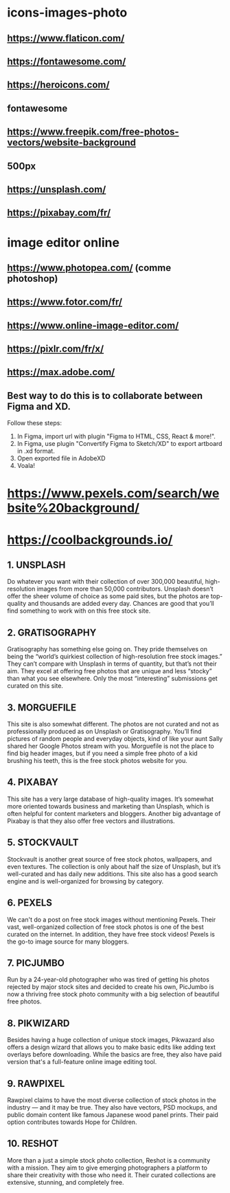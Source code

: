# icons-images-photo
## https://www.flaticon.com/
## https://fontawesome.com/
## https://heroicons.com/ 
## fontawesome
## https://www.freepik.com/free-photos-vectors/website-background
## 500px
## https://unsplash.com/
## https://pixabay.com/fr/

# image editor online
## https://www.photopea.com/ (comme photoshop)
## https://www.fotor.com/fr/
## https://www.online-image-editor.com/
## https://pixlr.com/fr/x/
## https://max.adobe.com/


## Best way to do this is to collaborate between Figma and XD.

Follow these steps:
1. In Figma, import url with plugin "Figma to HTML, CSS, React & more!".
2. In Figma, use plugin "Convertify Figma to Sketch/XD" to export artboard in .xd format.
3. Open exported file in AdobeXD
4. Voala!

# https://www.pexels.com/search/website%20background/
# https://coolbackgrounds.io/

## 1. UNSPLASH
Do whatever you want with their collection of over 300,000 beautiful, high-resolution images from more than 50,000 contributors. Unsplash doesn’t offer the sheer volume of choice as some paid sites, but the photos are top-quality and thousands are added every day. Chances are good that you’ll find something to work with on this free stock site.

## 2. GRATISOGRAPHY
Gratisography has something else going on. They pride themselves on being the “world’s quirkiest collection of high-resolution free stock images.” They can’t compare with Unsplash in terms of quantity, but that’s not their aim. They excel at offering free photos that are unique and less “stocky” than what you see elsewhere. Only the most “interesting” submissions get curated on this site.

## 3. MORGUEFILE
This site is also somewhat different. The photos are not curated and not as professionally produced as on Unsplash or Gratisography. You’ll find pictures of random people and everyday objects, kind of like your aunt Sally shared her Google Photos stream with you. Morguefile is not the place to find big header images, but if you need a simple free photo of a kid brushing his teeth, this is the free stock photos website for you.

## 4. PIXABAY
This site has a very large database of high-quality images. It’s somewhat more oriented towards business and marketing than Unsplash, which is often helpful for content marketers and bloggers. Another big advantage of Pixabay is that they also offer free vectors and illustrations.

## 5. STOCKVAULT
Stockvault is another great source of free stock photos, wallpapers, and even textures. The collection is only about half the size of Unsplash, but it’s well-curated and has daily new additions. This site also has a good search engine and is well-organized for browsing by category.

## 6. PEXELS
We can't do a post on free stock images without mentioning Pexels. Their vast, well-organized collection of free stock photos is one of the best curated on the internet. In addition, they have free stock videos! Pexels is the go-to image source for many bloggers.

## 7. PICJUMBO
Run by a 24-year-old photographer who was tired of getting his photos rejected by major stock sites and decided to create his own, PicJumbo is now a thriving free stock photo community with a big selection of beautiful free photos. 

## 8. PIKWIZARD 
Besides having a huge collection of unique stock images, Pikwazard also offers a design wizard that allows you to make basic edits like adding text overlays before downloading. While the basics are free, they also have paid version that's a full-feature online image editing tool.

## 9. RAWPIXEL
Rawpixel claims to have the most diverse collection of stock photos in the industry — and it may be true. They also have vectors, PSD mockups, and public domain content like famous Japanese wood panel prints. Their paid option contributes towards Hope for Children. 

## 10. RESHOT
More than a just a simple stock photo collection, Reshot is a community with a mission. They aim to give emerging photographers a platform to share their creativity with those who need it. Their curated collections are extensive, stunning, and completely free.
